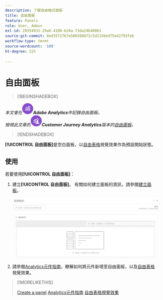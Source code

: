 ```yaml
---
description: 了解自由格式面板
title: 自由面板
feature: Panels
role: User, Admin
exl-id: 20354931-29a6-4180-b24a-73da24b40061
source-git-commit: 8ed3572767e586580872c5d2150ed75e42793fe6
workflow-type: tm+mt
source-wordcount: '109'
ht-degree: 22%

---
```


# 自由面板

>[!BEGINSHADEBOX]

*本文會在![AdobeAnalytics](/help/assets/icons/AdobeAnalytics.svg)**Adobe Analytics**中記錄自由面板。<br/>檢視此文章的![CustomerJourneyAnalytics](/help/assets/icons/CustomerJourneyAnalytics.svg)**Customer Journey Analytics**版本的[自由面板](https://experienceleague.adobe.com/en/docs/analytics/analyze/analysis-workspace/panels/freeform-panel)。*

>[!ENDSHADEBOX]


**[!UICONTROL 自由面板]**&#x200B;是空白面板，以[自由表格](/help/analyze/analysis-workspace/visualizations/freeform-table/freeform-table.md)視覺效果作為預設開始狀態。

## 使用

若要使用&#x200B;**[!UICONTROL 自由面板]**：

1. 建立&#x200B;**[!UICONTROL 自由面板]**。 有關如何建立面板的資訊，請參閱[建立面板](panels.md#create-a-panel)。

   ![預設的自由面板，顯示具有自由表格的空白面板。](assets/freeform-panel.png)

1. 請參閱[Analytics元件指南](/help/components/home.md)，瞭解如何將元件新增至自由面板，以及[自由表格](/help/analyze/analysis-workspace/visualizations/freeform-table/freeform-table.md)視覺效果。


>[!MORELIKETHIS]
>
>[Create a panel](/help/analyze/analysis-workspace/c-panels/panels.md#create-a-panel)
>[Analytics元件指南](/help/components/home.md)
>[自由表格視覺效果](/help/analyze/analysis-workspace/visualizations/freeform-table/freeform-table.md)
>
